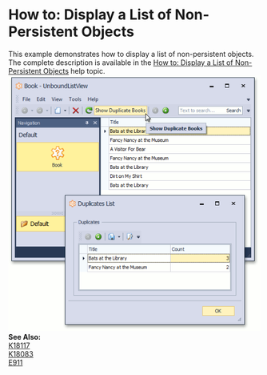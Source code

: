 # How to: Display a List of Non-Persistent Objects


<p>This example demonstrates how to display a list of non-persistent objects. The complete description is available in the <a href="http://help.devexpress.com/#Xaf/CustomDocument3167"><u>How to: Display a List of Non-Persistent Objects</u></a> help topic.<br />
<img src="https://raw.githubusercontent.com/DevExpress-Examples/how-to-display-a-list-of-non-persistent-objects-e980/10.1.4+/media/240a07d1-a035-412c-a919-e8a94229d9d5.png"><br />
<strong>See Also:</strong><br />
<a href="https://www.devexpress.com/Support/Center/p/K18117">K18117</a><br />
<a href="https://www.devexpress.com/Support/Center/p/K18083">K18083</a><br />
<a href="https://www.devexpress.com/Support/Center/p/E911">E911</a></p>

<br/>


